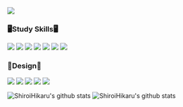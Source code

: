 

<!--
**ShiroiHikaru/ShiroiHikaru** is a ✨ _special_ ✨ repository because its `README.md` (this file) appears on your GitHub profile.

Here are some ideas to get you started:

- 🔭 I’m currently working on ...
- 🌱 I’m currently learning ...
- 👯 I’m looking to collaborate on ...
- 🤔 I’m looking for help with ...
- 💬 Ask me about ...
- 📫 How to reach me: ...
- 😄 Pronouns: ...
- ⚡ Fun fact: ...
-->



<!-- 캡슐랜더 시작 -->
<img src="https://capsule-render.vercel.app/api?type=Waving&color=0:ffffff,100:c3bdf4&height=300&section=header&text=SHIROI%20HIKARU&fontSize=90&animation=fadeIn" />


<!-- 스킬캡션 -->
<div>
  <h3>🖥Study Skills🖥</h3>
    <img src="https://img.shields.io/badge/HTML5-E34F26?style=flat&logo=HTML5&logoColor=ffffff"/>
    <img src="https://img.shields.io/badge/CSS3-1572B6?style=flat&logo=CSS3&logoColor=ffffff"/> 
    <img src="https://img.shields.io/badge/JAVASCRIPT-F7DF1E?style=flat&logo=JAVASCRIPT&logoColor=141414"/>  
    <img src="https://img.shields.io/badge/JQUERY-0769AD?style=flat&logo=JQUERY&logoColor=ffffff"/> 
    <img src="https://img.shields.io/badge/GitHub-ffffff?style=flat&logo=GitHub&logoColor=181717"/>
    <img src="https://img.shields.io/badge/PHP-777BB4?style=flat&logo=PHP&logoColor=ffffff"/>
    <img src="https://img.shields.io/badge/XAMPP-ffffff?style=flat&logo=XAMPP&logoColor=FB7A24"/>  
</div>

<div>
  <h3>🎨Design🎨</h3>
    <img src="https://img.shields.io/badge/Adobe Creative Cloud-EC1C24?style=flat&logo=Adobe Creative Cloud&logoColor=ffffff"/>  
    <img src="https://img.shields.io/badge/Adobe Photoshop-31A8FF?style=flat&logo=Adobe Photoshop&logoColor=ffffff"/>  
    <img src="https://img.shields.io/badge/Adobe Illustrator-FF9A00?style=flat&logo=Adobe Illustrator&logoColor=ffffff"/>
    <img src="https://img.shields.io/badge/Adobe XD-FF61F6?style=flat&logo=Adobe XD&logoColor=ffffff"/>
    <img src="https://img.shields.io/badge/FIGMA-F24E1E?style=flat&logo=FIGMA&logoColor=ffffff"/>
</div>


<!-- 스테이터스 -->
![ShiroiHikaru's github stats](https://github-readme-stats.vercel.app/api?username=ShiroiHikaru&show_icons=true)  ![ShiroiHikaru's github stats](https://github-readme-stats.vercel.app/api/top-langs/?username=ShiroiHikaru&show_icons=true&hide_border=true&title_color=004386&icon_color=004386&layout=compact)

